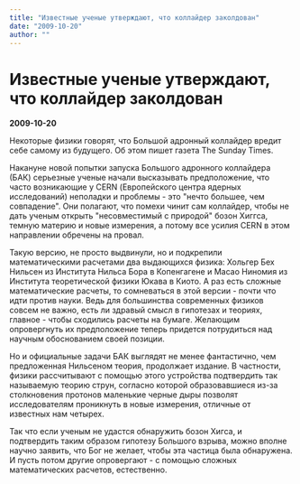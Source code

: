 ```yaml
---
title: "Известные ученые утверждают, что коллайдер заколдован"
date: "2009-10-20"
author: ""
---
```


# Известные ученые утверждают, что коллайдер заколдован

**2009-10-20** 

Некоторые физики говорят, что Большой адронный коллайдер вредит себе самому из будущего. Об этом пишет газета The Sunday Times.

Накануне новой попытки запуска Большого адронного коллайдера (БАК) серьезные ученые начали высказывать предположение, что часто возникающие у CERN (Европейского центра ядерных исследований) неполадки и проблемы - это "нечто большее, чем совпадение". Они полагают, что помехи чинит сам коллайдер, чтобы не дать ученым открыть "несовместимый с природой" бозон Хиггса, темную материю и новые измерения, а потому все усилия CERN в этом направлении обречены на провал.

Такую версию, не просто выдвинули, но и подкрепили математическими расчетами два выдающихся физика: Хольгер Бех Нильсен из Института Нильса Бора в Копенгагене и Масао Ниномия из Института теоретической физики Юкава в Киото. А раз есть сложные математические расчеты, то сомневаться в этой версии - почти что идти против науки. Ведь для большинства современных физиков совсем не важно, есть ли здравый смысл в гипотезах и теориях, главное - чтобы сходились расчеты на бумаге. Желающим опровергнуть их предположение теперь придется потрудиться над научным обоснованием своей позиции.

Но и официальные задачи БАК выглядят не менее фантастично, чем предложенная Нильсеном теория, продолжает издание. В частности, физики рассчитывают с помощью этого устройства подтвердить так называемую теорию струн, согласно которой образовавшиеся из-за столкновения протонов маленькие черные дыры позволят исследователям проникнуть в новые измерения, отличные от известных нам четырех.

Так что если ученым не удастся обнаружить бозон Хигса, и подтвердить таким образом гипотезу Большого взрыва, можно вполне научно заявить, что Бог не желает, чтобы эта частица была обнаружена. И пусть потом другие опровергают - с помощью сложных математических расчетов, естественно.